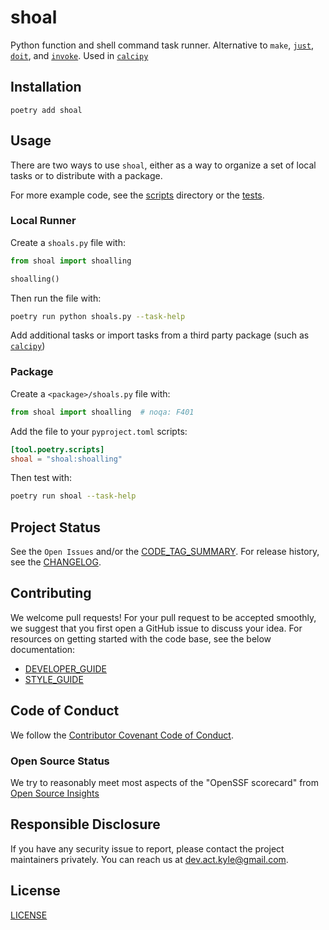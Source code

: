 # shoal

Python function and shell command task runner. Alternative to `make`, [`just`](https://github.com/casey/just), [`doit`](https://github.com/pydoit/doit), and [`invoke`](https://pypi.org/project/invoke). Used in [`calcipy`](https://pypi.org/project/calcipy)

## Installation

`poetry add shoal`

## Usage

There are two ways to use `shoal`, either as a way to organize a set of local tasks or to distribute with a package.

For more example code, see the [scripts] directory or the [tests].

### Local Runner

Create a `shoals.py` file with:

```py
from shoal import shoalling

shoalling()
```

Then run the file with:

```sh
poetry run python shoals.py --task-help
```

Add additional tasks or import tasks from a third party package (such as [`calcipy`](https://pypi.org/project/calcipy))

### Package

Create a `<package>/shoals.py` file with:

```py
from shoal import shoalling  # noqa: F401
```

Add the file to your `pyproject.toml` scripts:

```toml
[tool.poetry.scripts]
shoal = "shoal:shoalling"
```

Then test with:

```sh
poetry run shoal --task-help
```

## Project Status

See the `Open Issues` and/or the [CODE_TAG_SUMMARY]. For release history, see the [CHANGELOG].

## Contributing

We welcome pull requests! For your pull request to be accepted smoothly, we suggest that you first open a GitHub issue to discuss your idea. For resources on getting started with the code base, see the below documentation:

- [DEVELOPER_GUIDE]
- [STYLE_GUIDE]

## Code of Conduct

We follow the [Contributor Covenant Code of Conduct][contributor-covenant].

### Open Source Status

We try to reasonably meet most aspects of the "OpenSSF scorecard" from [Open Source Insights](https://deps.dev/pypi/shoal)

## Responsible Disclosure

If you have any security issue to report, please contact the project maintainers privately. You can reach us at [dev.act.kyle@gmail.com](mailto:dev.act.kyle@gmail.com).

## License

[LICENSE]

[changelog]: ./docs/CHANGELOG.md
[code_tag_summary]: ./docs/CODE_TAG_SUMMARY.md
[contributor-covenant]: https://www.contributor-covenant.org
[developer_guide]: ./docs/DEVELOPER_GUIDE.md
[license]: https://github.com/kyleking/shoal/LICENSE
[scripts]: https://github.com/kyleking/shoal/scripts
[style_guide]: ./docs/STYLE_GUIDE.md
[tests]: https://github.com/kyleking/shoal/tests
